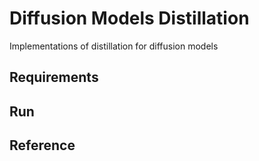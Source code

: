 # Diffusion Models Distillation
Implementations of distillation for diffusion models


## Requirements


## Run


## Reference

